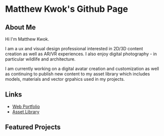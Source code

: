# Matthew Kwok's Github Page
## About Me
Hi I'm Matthew Kwok. 

I am a ux and visual design professional interested in 2D/3D content creation as well as AR/VR experiences.
I also enjoy digital photography - in particular wildlife and architecture.

I am currently working on a digital avatar creation and customization as well as continuing to publish new content to my asset library which includes models, materials and vector grpahics used in my projects.

## Links
* [Web Portfolio](https://guannankwok.wixstudio.io/uxportfolio)
* [Asset Library](https://guannan-kwok.github.io/assetLibrary/)
## Featured Projects

<!--
**guannan-kwok/guannan-kwok** is a ✨ _special_ ✨ repository because its `README.md` (this file) appears on your GitHub profile.

Here are some ideas to get you started:

- 🔭 I’m currently working on ...
- 🌱 I’m currently learning ...
- 👯 I’m looking to collaborate on ...
- 🤔 I’m looking for help with ...
- 💬 Ask me about ...
- 📫 How to reach me: ...
- 😄 Pronouns: ...
- ⚡ Fun fact: ...
-->
